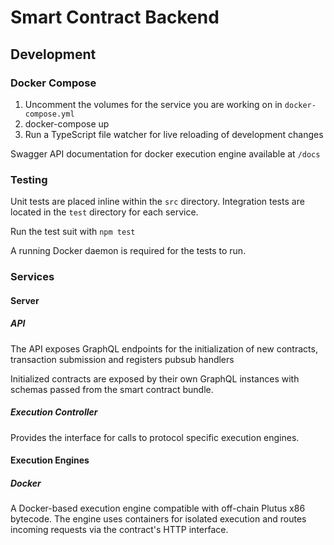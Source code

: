 # Smart Contract Backend

## Development

### Docker Compose
1. Uncomment the volumes for the service you are working on in `docker-compose.yml`
2. docker-compose up
3. Run a TypeScript file watcher for live reloading of development changes

Swagger API documentation for docker execution engine available at `/docs`

### Testing
Unit tests are placed inline within the `src` directory. Integration tests are located in the `test` directory for each service.

Run the test suit with `npm test`

A running Docker daemon is required for the tests to run.

### Services
#### Server
##### API
The API exposes GraphQL endpoints for the initialization of new contracts, transaction submission and registers pubsub handlers

Initialized contracts are exposed by their own GraphQL instances with schemas passed from the smart contract bundle.

##### Execution Controller

Provides the interface for calls to protocol specific execution engines.

#### Execution Engines
##### Docker
A Docker-based execution engine compatible with off-chain Plutus x86 bytecode. The engine uses containers for isolated execution and routes incoming requests via the contract's HTTP interface.

